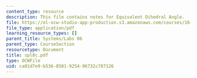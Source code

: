 ```yaml
---
content_type: resource
description: This file contains notes for Equivalent Dihedral Angle.
file: https://ol-ocw-studio-app-production.s3.amazonaws.com/courses/16-01-unified-engineering-i-ii-iii-iv-fall-2005-spring-2006/ca01d7e9b5368501925496732c787126_spl8c.pdf
file_type: application/pdf
learning_resource_types: []
parent_title: Systems/Labs 06
parent_type: CourseSection
resourcetype: Document
title: spl8c.pdf
type: OCWFile
uid: ca01d7e9-b536-8501-9254-96732c787126
---
```


